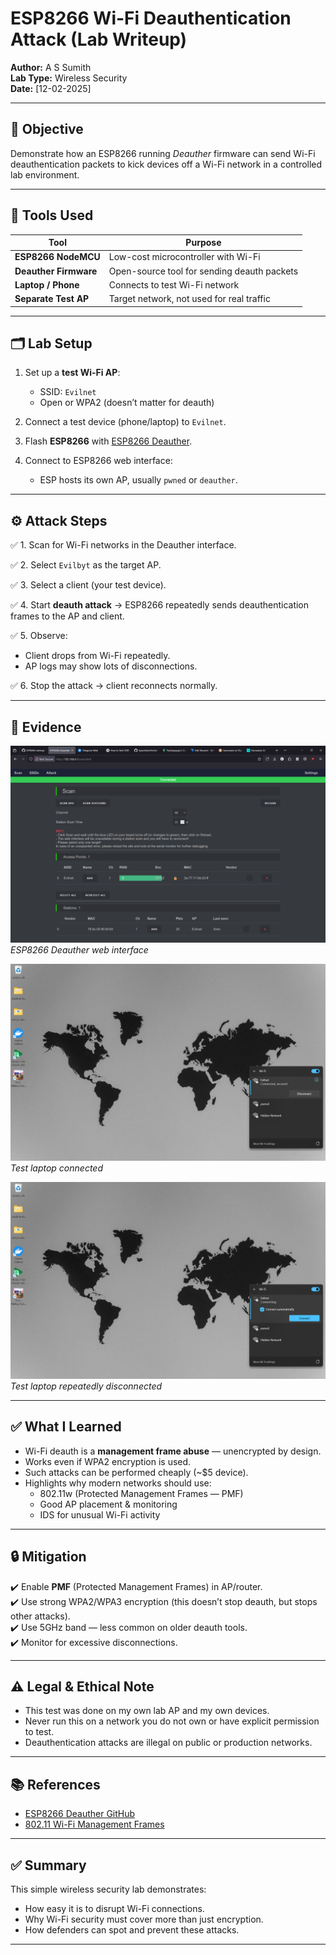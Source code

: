 # ESP8266 Wi-Fi Deauthentication Attack (Lab Writeup)

**Author:** A S Sumith  
**Lab Type:** Wireless Security  
**Date:** [12-02-2025]

---

## 🎯 Objective

Demonstrate how an ESP8266 running *Deauther* firmware can send Wi-Fi deauthentication packets to kick devices off a Wi-Fi network in a controlled lab environment.

---

## 🧰 Tools Used

| Tool | Purpose |
|------|---------|
| **ESP8266 NodeMCU** | Low-cost microcontroller with Wi-Fi |
| **Deauther Firmware** | Open-source tool for sending deauth packets |
| **Laptop / Phone** | Connects to test Wi-Fi network |
| **Separate Test AP** | Target network, not used for real traffic |

---

## 🗂️ Lab Setup

1. Set up a **test Wi-Fi AP**:  
   - SSID: `Evilnet`
   - Open or WPA2 (doesn’t matter for deauth)

2. Connect a test device (phone/laptop) to `Evilnet`.

3. Flash **ESP8266** with [ESP8266 Deauther](https://github.com/SpacehuhnTech/esp8266_deauther).

4. Connect to ESP8266 web interface:
   - ESP hosts its own AP, usually `pwned` or `deauther`.

---

## ⚙️ Attack Steps

✅ 1. Scan for Wi-Fi networks in the Deauther interface.

✅ 2. Select `Evilbyt` as the target AP.

✅ 3. Select a client (your test device).

✅ 4. Start **deauth attack** → ESP8266 repeatedly sends deauthentication frames to the AP and client.

✅ 5. Observe:
   - Client drops from Wi-Fi repeatedly.
   - AP logs may show lots of disconnections.

✅ 6. Stop the attack → client reconnects normally.

---

## 📸 Evidence

![esp8266-webui](../assets/esp8266-webui.png)  
*ESP8266 Deauther web interface*

![wifi-connect](../assets/wifi-connect.png)  
*Test laptop connected*

![wifi-disconnect](../assets/wifi-disconnect.png)  
*Test laptop repeatedly disconnected*

---

## ✅ What I Learned

- Wi-Fi deauth is a **management frame abuse** — unencrypted by design.
- Works even if WPA2 encryption is used.
- Such attacks can be performed cheaply (~$5 device).
- Highlights why modern networks should use:
  - 802.11w (Protected Management Frames — PMF)
  - Good AP placement & monitoring
  - IDS for unusual Wi-Fi activity

---

## 🔒 Mitigation

✔️ Enable **PMF** (Protected Management Frames) in AP/router.  
✔️ Use strong WPA2/WPA3 encryption (this doesn’t stop deauth, but stops other attacks).  
✔️ Use 5GHz band — less common on older deauth tools.  
✔️ Monitor for excessive disconnections.

---

## ⚠️ Legal & Ethical Note

- This test was done on my own lab AP and my own devices.
- Never run this on a network you do not own or have explicit permission to test.
- Deauthentication attacks are illegal on public or production networks.

---

## 📚 References

- [ESP8266 Deauther GitHub](https://github.com/SpacehuhnTech/esp8266_deauther)
- [802.11 Wi-Fi Management Frames](https://en.wikipedia.org/wiki/IEEE_802.11#Management_frames)

---

## ✅ Summary

This simple wireless security lab demonstrates:
- How easy it is to disrupt Wi-Fi connections.
- Why Wi-Fi security must cover more than just encryption.
- How defenders can spot and prevent these attacks.

---
